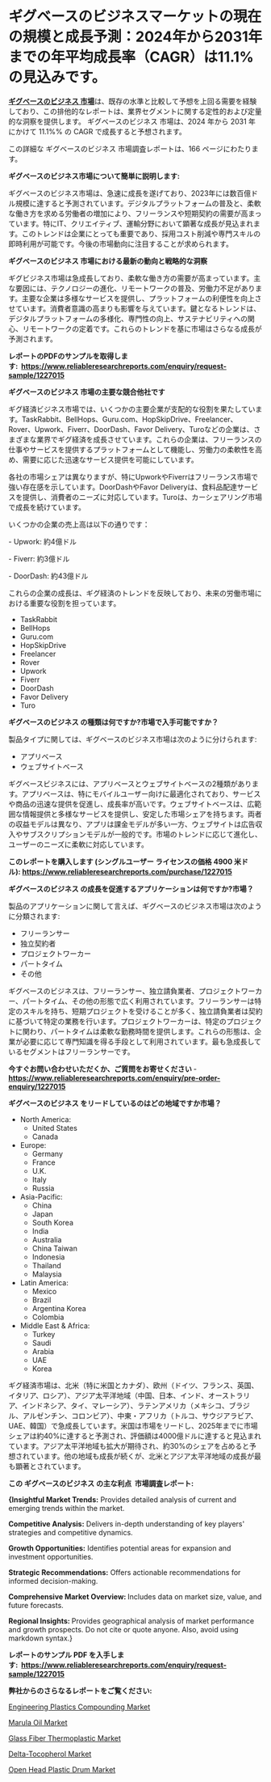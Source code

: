 <p><h1>ギグベースのビジネスマーケットの現在の規模と成長予測：2024年から2031年までの年平均成長率（CAGR）は11.1%の見込みです。</h1></p><p data-sourcepos="1:1-1:157"><strong><a href="https://www.reliableresearchreports.com/gig-based-business-r1227015?utm_campaign=107&utm_medium=36&utm_source=Github&utm_content=ia&utm_term=11122024&utm_id=gig-based-business">ギグベースのビジネス 市場</a></strong>は、既存の水準と比較して予想を上回る需要を経験しており、この排他的なレポートは、業界セグメントに関する定性的および定量的な洞察を提供します。 ギグベースのビジネス 市場は、2024 年から 2031 年にかけて 11.1%% の CAGR で成長すると予想されます。</p>
<p data-sourcepos="3:1-3:50">この詳細な ギグベースのビジネス 市場調査レポートは、166 ページにわたります。</p>
<p><strong>ギグベースのビジネス市場について簡単に説明します:</strong></p>
<p><p>ギグベースのビジネス市場は、急速に成長を遂げており、2023年には数百億ドル規模に達すると予測されています。デジタルプラットフォームの普及と、柔軟な働き方を求める労働者の増加により、フリーランスや短期契約の需要が高まっています。特にIT、クリエイティブ、運輸分野において顕著な成長が見込まれます。このトレンドは企業にとっても重要であり、採用コスト削減や専門スキルの即時利用が可能です。今後の市場動向に注目することが求められます。</p></p>
<p><strong>ギグベースのビジネス 市場における最新の動向と戦略的な洞察</strong></p>
<p><p>ギグビジネス市場は急成長しており、柔軟な働き方の需要が高まっています。主な要因には、テクノロジーの進化、リモートワークの普及、労働力不足があります。主要な企業は多様なサービスを提供し、プラットフォームの利便性を向上させています。消費者意識の高まりも影響を与えています。鍵となるトレンドは、デジタルプラットフォームの多様化、専門性の向上、サステナビリティへの関心、リモートワークの定着です。これらのトレンドを基に市場はさらなる成長が予測されます。</p></p>
<p><strong>レポートのPDFのサンプルを取得します</strong><strong>:&nbsp;&nbsp;<a href="https://www.reliableresearchreports.com/enquiry/request-sample/1227015?utm_campaign=107&utm_medium=36&utm_source=Github&utm_content=ia&utm_term=11122024&utm_id=gig-based-business">https://www.reliableresearchreports.com/enquiry/request-sample/1227015</a></strong></p>
<p><strong>ギグベースのビジネス 市場の主要な競合他社です</strong></p>
<p><p>ギグ経済ビジネス市場では、いくつかの主要企業が支配的な役割を果たしています。TaskRabbit、BellHops、Guru.com、HopSkipDrive、Freelancer、Rover、Upwork、Fiverr、DoorDash、Favor Delivery、Turoなどの企業は、さまざまな業界でギグ経済を成長させています。これらの企業は、フリーランスの仕事やサービスを提供するプラットフォームとして機能し、労働力の柔軟性を高め、需要に応じた迅速なサービス提供を可能にしています。</p><p>各社の市場シェアは異なりますが、特にUpworkやFiverrはフリーランス市場で強い存在感を示しています。DoorDashやFavor Deliveryは、食料品配達サービスを提供し、消費者のニーズに対応しています。Turoは、カーシェアリング市場で成長を続けています。</p><p>いくつかの企業の売上高は以下の通りです：</p><p>- Upwork: 約4億ドル</p><p>- Fiverr: 約3億ドル</p><p>- DoorDash: 約43億ドル</p><p>これらの企業の成長は、ギグ経済のトレンドを反映しており、未来の労働市場における重要な役割を担っています。</p></p>
<p><ul><li>TaskRabbit</li><li>BellHops</li><li>Guru.com</li><li>HopSkipDrive</li><li>Freelancer</li><li>Rover</li><li>Upwork</li><li>Fiverr</li><li>DoorDash</li><li>Favor Delivery</li><li>Turo</li></ul></p>
<p><strong>ギグベースのビジネス の種類は何ですか?市場で入手可能ですか？</strong></p>
<p>製品タイプに関しては、ギグベースのビジネス市場は次のように分けられます:</p>
<p><ul><li>アプリベース</li><li>ウェブサイトベース</li></ul></p>
<p><p>ギグベースビジネスには、アプリベースとウェブサイトベースの2種類があります。アプリベースは、特にモバイルユーザー向けに最適化されており、サービスや商品の迅速な提供を促進し、成長率が高いです。ウェブサイトベースは、広範囲な情報提供と多様なサービスを提供し、安定した市場シェアを持ちます。両者の収益モデルは異なり、アプリは課金モデルが多い一方、ウェブサイトは広告収入やサブスクリプションモデルが一般的です。市場のトレンドに応じて進化し、ユーザーのニーズに柔軟に対応しています。</p></p>
<p><strong>このレポートを購入します (シングルユーザー ライセンスの価格 4900 米ドル):&nbsp;<a href="https://www.reliableresearchreports.com/purchase/1227015?utm_campaign=107&utm_medium=36&utm_source=Github&utm_content=ia&utm_term=11122024&utm_id=gig-based-business">https://www.reliableresearchreports.com/purchase/1227015</a></strong></p>
<p><strong>ギグベースのビジネス の成長を促進するアプリケーションは何ですか?市場？</strong></p>
<p>製品のアプリケーションに関して言えば、ギグベースのビジネス市場は次のように分類されます:</p>
<p><ul><li>フリーランサー</li><li>独立契約者</li><li>プロジェクトワーカー</li><li>パートタイム</li><li>その他</li></ul></p>
<p><p>ギグベースのビジネスは、フリーランサー、独立請負業者、プロジェクトワーカー、パートタイム、その他の形態で広く利用されています。フリーランサーは特定のスキルを持ち、短期プロジェクトを受けることが多く、独立請負業者は契約に基づいて特定の業務を行います。プロジェクトワーカーは、特定のプロジェクトに関わり、パートタイムは柔軟な勤務時間を提供します。これらの形態は、企業が必要に応じて専門知識を得る手段として利用されています。最も急成長しているセグメントはフリーランサーです。</p></p>
<p><strong>今すぐお問い合わせいただくか、ご質問をお寄せください</strong><strong>&nbsp;</strong>-<strong><a href="https://www.reliableresearchreports.com/enquiry/pre-order-enquiry/1227015?utm_campaign=107&utm_medium=36&utm_source=Github&utm_content=ia&utm_term=11122024&utm_id=gig-based-business">https://www.reliableresearchreports.com/enquiry/pre-order-enquiry/1227015</a></strong></p>
<p><strong>ギグベースのビジネス をリードしているのはどの地域ですか市場？</strong></p>
<p><ul>
    <li>
        North America:
        <ul>
            <li>United States</li>
            <li>Canada</li>
        </ul>
    </li>
    <li>
        Europe:
        <ul>
            <li>Germany</li>
            <li>France</li>
            <li>U.K.</li>
            <li>Italy</li>
            <li>Russia</li>
        </ul>
    </li>
    <li>
        Asia-Pacific:
        <ul>
            <li>China</li>
            <li>Japan</li>
            <li>South Korea</li>
            <li>India</li>
            <li>Australia</li>
            <li>China Taiwan</li>
            <li>Indonesia</li>
            <li>Thailand</li>
            <li>Malaysia</li>
        </ul>
    </li>
    <li>
        Latin America:
        <ul>
            <li>Mexico</li>
            <li>Brazil</li>
            <li>Argentina Korea</li>
            <li>Colombia</li>
        </ul>
    </li>
    <li>
        Middle East & Africa:
        <ul>
            <li>Turkey</li>
            <li>Saudi</li>
            <li>Arabia</li>
            <li>UAE</li>
            <li>Korea</li>
        </ul>
    </li>
    </ul></p>
<p><p>ギグ経済市場は、北米（特に米国とカナダ）、欧州（ドイツ、フランス、英国、イタリア、ロシア）、アジア太平洋地域（中国、日本、インド、オーストラリア、インドネシア、タイ、マレーシア）、ラテンアメリカ（メキシコ、ブラジル、アルゼンチン、コロンビア）、中東・アフリカ（トルコ、サウジアラビア、UAE、韓国）で急成長しています。米国は市場をリードし、2025年までに市場シェアは約40%に達すると予測され、評価額は4000億ドルに達すると見込まれています。アジア太平洋地域も拡大が期待され、約30%のシェアを占めると予想されています。他の地域も成長が続くが、北米とアジア太平洋地域の成長が最も顕著とされています。</p></p>
<p><strong>この ギグベースのビジネス の主な利点&nbsp; 市場調査レポート:</strong></p>
<p><strong>{Insightful Market Trends:</strong> Provides detailed analysis of current and emerging trends within the market.</p>
<p><strong>Competitive Analysis:</strong> Delivers in-depth understanding of key players' strategies and competitive dynamics.</p>
<p><strong>Growth Opportunities:</strong> Identifies potential areas for expansion and investment opportunities.</p>
<p><strong>Strategic Recommendations:</strong> Offers actionable recommendations for informed decision-making.</p>
<p><strong>Comprehensive Market Overview: </strong>Includes data on market size, value, and future forecasts.</p>
<p><strong>Regional Insights: </strong>Provides geographical analysis of market performance and growth prospects. Do not cite or quote anyone. Also, avoid using markdown syntax.}</p>
<p><strong>レポートのサンプル PDF を入手します:&nbsp;</strong><strong>&nbsp;<a href="https://www.reliableresearchreports.com/enquiry/request-sample/1227015?utm_campaign=107&utm_medium=36&utm_source=Github&utm_content=ia&utm_term=11122024&utm_id=gig-based-business">https://www.reliableresearchreports.com/enquiry/request-sample/1227015</a></strong></p>
<p></p>
<p><strong>弊社からのさらなるレポートをご覧ください:</strong></p>
<p><p><a href="https://www.linkedin.com/pulse/engineering-plastics-compounding-market-navigating-challenges-aveie?utm_campaign=107&utm_medium=36&utm_source=Github&utm_content=ia&utm_term=11122024&utm_id=gig-based-business">Engineering Plastics Compounding Market</a></p><p><a href="https://www.linkedin.com/pulse/study-forecastingthe-globalmarula-oil-market-growingat-ezx5e?utm_campaign=107&utm_medium=36&utm_source=Github&utm_content=ia&utm_term=11122024&utm_id=gig-based-business">Marula Oil Market</a></p><p><a href="https://github.com/luckyshygirl/Market-Research-Report-List-7/blob/main/glass-fiber-thermoplastic-market.md?utm_campaign=107&utm_medium=36&utm_source=Github&utm_content=ia&utm_term=11122024&utm_id=gig-based-business">Glass Fiber Thermoplastic Market</a></p><p><a href="https://github.com/arionmp/Market-Research-Report-List-5/blob/main/delta-tocopherol-market.md?utm_campaign=107&utm_medium=36&utm_source=Github&utm_content=ia&utm_term=11122024&utm_id=gig-based-business">Delta-Tocopherol Market</a></p><p><a href="https://www.linkedin.com/pulse/open-head-plastic-drum-market-size-application-revenue-forecast-9lzoe?utm_campaign=107&utm_medium=36&utm_source=Github&utm_content=ia&utm_term=11122024&utm_id=gig-based-business">Open Head Plastic Drum Market</a></p></p>